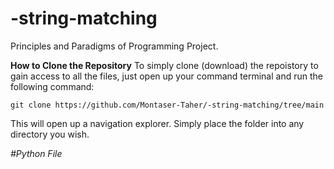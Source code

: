 # -string-matching

Principles and Paradigms of Programming Project.


**How to Clone the Repository**
To simply clone (download) the repoistory to gain access to all the files, just open up your command terminal and run the following command:
```
git clone https://github.com/Montaser-Taher/-string-matching/tree/main
```
This will open up a navigation explorer. Simply place the folder into any directory you wish.

*#Python File*
